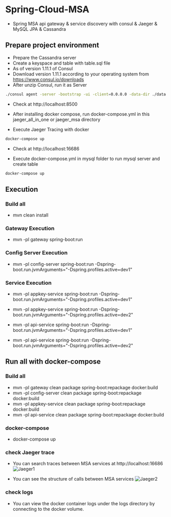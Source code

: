 # Spring-Cloud-MSA

* Spring MSA api gateway & service discovery with consul & Jaeger & MySQL JPA & Cassandra

## Prepare project environment

* Prepare the Cassandra server
* Create a keyspace and table with table.sql file
* As of version 1.11.1 of Consul
* Download version 1.11.1 according to your operating system from https://www.consul.io/downloads
* After unzip Consul, run it as Server

```bash
./consul agent -server -bootstrap -ui -client=0.0.0.0 -data-dir ./data --bind=127.0.0.1 &
```
* Check at http://localhost:8500


* After installing docker compose, run docker-compose.yml in this jaeger_all_in_one or jaeger_msa directory
* Execute Jaeger Tracing with docker
```bash
docker-compose up
```
* Check at http://localhost:16686

* Execute docker-compose.yml in mysql folder to run mysql server and create table
```bash
docker-compose up
```

## Execution

### Build all
* mvn clean install

### Gateway Execution
* mvn -pl gateway spring-boot:run

### Config Server Execution
* mvn -pl config-server spring-boot:run -Dspring-boot.run.jvmArguments="-Dspring.profiles.active=dev1"

### Service Execution
* mvn -pl appkey-service spring-boot:run -Dspring-boot.run.jvmArguments="-Dspring.profiles.active=dev1"
* mvn -pl appkey-service spring-boot:run -Dspring-boot.run.jvmArguments="-Dspring.profiles.active=dev2"

* mvn -pl api-service spring-boot:run -Dspring-boot.run.jvmArguments="-Dspring.profiles.active=dev1"
* mvn -pl api-service spring-boot:run -Dspring-boot.run.jvmArguments="-Dspring.profiles.active=dev2"

## Run all with docker-compose

### Build all
* mvn -pl gateway clean package spring-boot:repackage docker:build
* mvn -pl config-server clean package spring-boot:repackage docker:build
* mvn -pl appkey-service clean package spring-boot:repackage docker:build
* mvn -pl api-service clean package spring-boot:repackage docker:build

### docker-compose
* docker-compose up

### check Jaeger trace
* You can search traces between MSA services at http://localhost:16686
![Jaeger1](http://imageresizer-dev-serverlessdeploymentbucket-xapz1q6q9exe.s3-website-ap-northeast-1.amazonaws.com/gitpng/jaeger_search.png)

* You can see the structure of calls between MSA services
![Jaeger2](http://imageresizer-dev-serverlessdeploymentbucket-xapz1q6q9exe.s3-website-ap-northeast-1.amazonaws.com/gitpng/jaeger_topology.png)


### check logs
* You can view the docker container logs under the logs directory by connecting to the docker volume.
